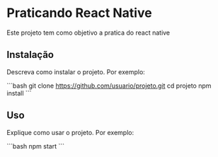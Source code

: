 # Praticando React Native

Este projeto tem como objetivo a pratica do react native

## Instalação

Descreva como instalar o projeto. Por exemplo:

\`\`\`bash
git clone https://github.com/usuario/projeto.git
cd projeto
npm install
\`\`\`

## Uso

Explique como usar o projeto. Por exemplo:

\`\`\`bash
npm start
\`\`\`